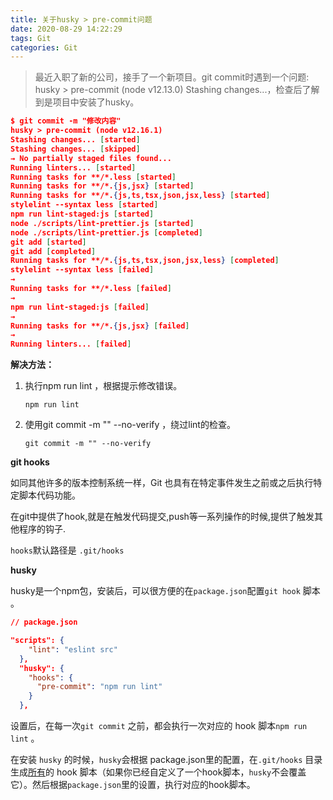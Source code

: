 ```yaml
---
title: 关于husky > pre-commit问题
date: 2020-08-29 14:22:29
tags: Git
categories: Git
---
```


> 最近入职了新的公司，接手了一个新项目。git commit时遇到一个问题:  husky > pre-commit (node v12.13.0) Stashing changes...，检查后了解到是项目中安装了husky。

```json
$ git commit -m "修改内容"
husky > pre-commit (node v12.16.1)
Stashing changes... [started]
Stashing changes... [skipped]
→ No partially staged files found...
Running linters... [started]
Running tasks for **/*.less [started]
Running tasks for **/*.{js,jsx} [started]
Running tasks for **/*.{js,ts,tsx,json,jsx,less} [started]
stylelint --syntax less [started]
npm run lint-staged:js [started]
node ./scripts/lint-prettier.js [started]
node ./scripts/lint-prettier.js [completed]
git add [started]
git add [completed]
Running tasks for **/*.{js,ts,tsx,json,jsx,less} [completed]
stylelint --syntax less [failed]
→
Running tasks for **/*.less [failed]
→
npm run lint-staged:js [failed]
→
Running tasks for **/*.{js,jsx} [failed]
→
Running linters... [failed]
```

**解决方法：**

1. 执行npm run lint ，根据提示修改错误。

   ```
   npm run lint
   ```

2. 使用git commit -m "" --no-verify ，绕过lint的检查。

   ```
   git commit -m "" --no-verify
   ```

**git hooks**

如同其他许多的版本控制系统一样，Git 也具有在特定事件发生之前或之后执行特定脚本代码功能。

在git中提供了hook,就是在触发代码提交,push等一系列操作的时候,提供了触发其他程序的钩子.

`hooks`默认路径是 `.git/hooks`

**husky**

husky是一个npm包，安装后，可以很方便的在`package.json`配置`git hook` 脚本 。

```json
// package.json 

"scripts": {
    "lint": "eslint src"
  },
  "husky": {
    "hooks": {
      "pre-commit": "npm run lint"
    }
  },
```

设置后，在每一次`git commit` 之前，都会执行一次对应的 hook 脚本`npm run lint` 。

在安装 `husky` 的时候，`husky`会根据 package.json里的配置，在`.git/hooks` 目录生成[所有](https://link.zhihu.com/?target=https%3A//git-scm.com/docs/githooks)的 hook 脚本（如果你已经自定义了一个hook脚本，`husky`不会覆盖它）。然后根据`package.json`里的设置，执行对应的hook脚本。

